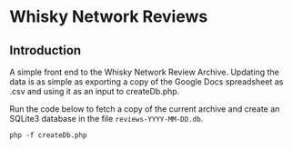 Whisky Network Reviews
=======================

Introduction
------------
A simple front end to the Whisky Network Review Archive. Updating the data
is as simple as exporting a copy of the Google Docs spreadsheet as .csv
and using it as an input to createDb.php.

Run the code below to fetch a copy of the current archive and create an SQLite3
database in the file `reviews-YYYY-MM-DD.db`.

```
php -f createDb.php
```
